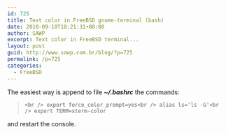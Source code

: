 ```yaml
---
id: 725
title: Text color in FreeBSD gnome-terminal (bash)
date: 2010-09-10T18:21:31+00:00
author: SAWP
excerpt: Text color in FreeBSD terminal...
layout: post
guid: http://www.sawp.com.br/blog/?p=725
permalink: /p=725
categories:
  - FreeBSD
---
```

The easiest way is append to file **_~/.bashrc_** the commands:

> `<br />
export force_color_prompt=yes<br />
alias ls='ls -G'<br />
export TERM=xterm-color`

and restart the console.
